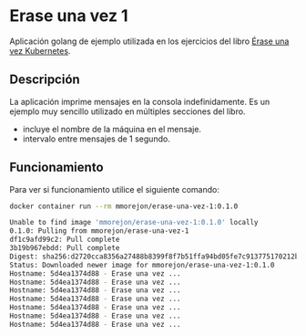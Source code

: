 # Erase una vez 1

Aplicación golang de ejemplo utilizada en los ejercicios del libro [Érase una vez Kubernetes](https://leanpub.com/erase-una-vez-kubernetes).

## Descripción

La aplicación imprime mensajes en la consola indefinidamente. Es un ejemplo muy sencillo utilizado en múltiples secciones del libro.

* incluye el nombre de la máquina en el mensaje.
* intervalo entre mensajes de 1 segundo.

## Funcionamiento

Para ver si funcionamiento utilice el siguiente comando:

```bash
docker container run --rm mmorejon/erase-una-vez-1:0.1.0

Unable to find image 'mmorejon/erase-una-vez-1:0.1.0' locally
0.1.0: Pulling from mmorejon/erase-una-vez-1
df1c9afd99c2: Pull complete
3b19b967ebdd: Pull complete
Digest: sha256:d2720cca8356a27488b8399f8f7b51ffa94bd05fe7c913775170212bd48ead6f
Status: Downloaded newer image for mmorejon/erase-una-vez-1:0.1.0
Hostname: 5d4ea1374d88 - Erase una vez ...
Hostname: 5d4ea1374d88 - Erase una vez ...
Hostname: 5d4ea1374d88 - Erase una vez ...
Hostname: 5d4ea1374d88 - Erase una vez ...
Hostname: 5d4ea1374d88 - Erase una vez ...
Hostname: 5d4ea1374d88 - Erase una vez ...
Hostname: 5d4ea1374d88 - Erase una vez ...
```